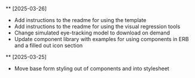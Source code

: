 ** [2025-03-26]
- Add instructions to the readme for using the template
- Add instructions to the readme for using the visual regression tools
- Change simulated eye-tracking model to download on demand
- Update component library with examples for using components in ERB and a filled out icon section

** [2025-03-25]
- Move base form styling out of components and into stylesheet
